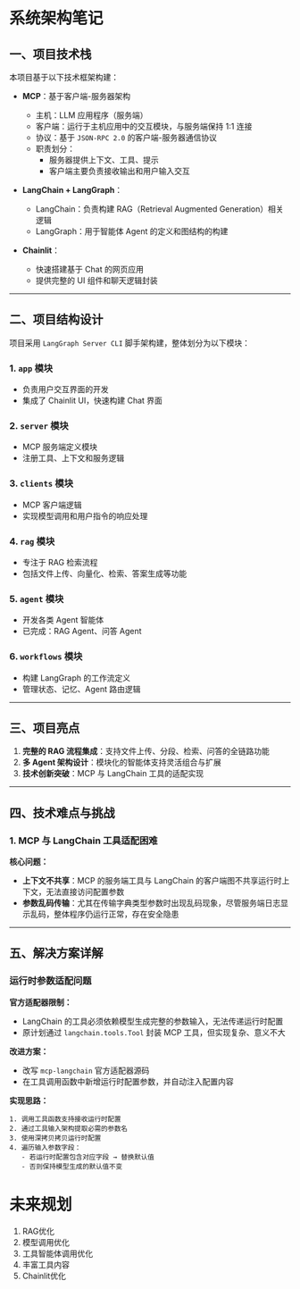 # 系统架构笔记

## 一、项目技术栈

本项目基于以下技术框架构建：

- **MCP**：基于客户端-服务器架构  
  - 主机：LLM 应用程序（服务端）  
  - 客户端：运行于主机应用中的交互模块，与服务端保持 1:1 连接  
  - 协议：基于 `JSON-RPC 2.0` 的客户端-服务器通信协议  
  - 职责划分：
    - 服务器提供上下文、工具、提示
    - 客户端主要负责接收输出和用户输入交互

- **LangChain + LangGraph**：
  - LangChain：负责构建 RAG（Retrieval Augmented Generation）相关逻辑
  - LangGraph：用于智能体 Agent 的定义和图结构的构建

- **Chainlit**：
  - 快速搭建基于 Chat 的网页应用
  - 提供完整的 UI 组件和聊天逻辑封装

---

## 二、项目结构设计

项目采用 `LangGraph Server CLI` 脚手架构建，整体划分为以下模块：

### 1. `app` 模块
- 负责用户交互界面的开发
- 集成了 Chainlit UI，快速构建 Chat 界面

### 2. `server` 模块
- MCP 服务端定义模块
- 注册工具、上下文和服务逻辑

### 3. `clients` 模块
- MCP 客户端逻辑
- 实现模型调用和用户指令的响应处理

### 4. `rag` 模块
- 专注于 RAG 检索流程
- 包括文件上传、向量化、检索、答案生成等功能

### 5. `agent` 模块
- 开发各类 Agent 智能体
- 已完成：RAG Agent、问答 Agent

### 6. `workflows` 模块
- 构建 LangGraph 的工作流定义
- 管理状态、记忆、Agent 路由逻辑

---

## 三、项目亮点

1. **完整的 RAG 流程集成**：支持文件上传、分段、检索、问答的全链路功能
2. **多 Agent 架构设计**：模块化的智能体支持灵活组合与扩展
3. **技术创新突破**：MCP 与 LangChain 工具的适配实现

---

## 四、技术难点与挑战

### 1. MCP 与 LangChain 工具适配困难

**核心问题：**
- **上下文不共享**：MCP 的服务端工具与 LangChain 的客户端图不共享运行时上下文，无法直接访问配置参数
- **参数乱码传输**：尤其在传输字典类型参数时出现乱码现象，尽管服务端日志显示乱码，整体程序仍运行正常，存在安全隐患

---

## 五、解决方案详解

### 运行时参数适配问题

**官方适配器限制：**
- LangChain 的工具必须依赖模型生成完整的参数输入，无法传递运行时配置
- 原计划通过 `langchain.tools.Tool` 封装 MCP 工具，但实现复杂、意义不大

**改进方案：**
- 改写 `mcp-langchain` 官方适配器源码
- 在工具调用函数中新增运行时配置参数，并自动注入配置内容

**实现思路：**

```
1. 调用工具函数支持接收运行时配置
2. 通过工具输入架构提取必需的参数名
3. 使用深拷贝拷贝运行时配置
4. 遍历输入参数字段：
   - 若运行时配置包含对应字段 → 替换默认值
   - 否则保持模型生成的默认值不变
```

# 未来规划
1. RAG优化
2. 模型调用优化
3. 工具智能体调用优化
4. 丰富工具内容
5. Chainlit优化

